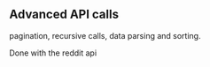 
## Advanced API calls

pagination, recursive calls, data parsing and sorting. 

Done with the reddit api
